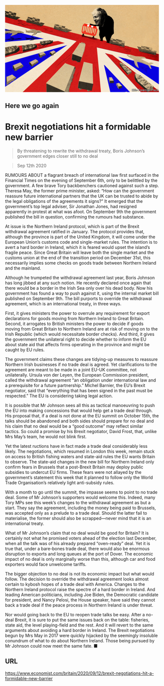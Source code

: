 ![](./images/20200912_BRD001_0.jpg)

## Here we go again

# Brexit negotiations hit a formidable new barrier

> By threatening to rewrite the withdrawal treaty, Boris Johnson’s government edges closer still to no deal

> Sep 12th 2020

RUMOURS ABOUT a flagrant breach of international law first surfaced in the Financial Times on the evening of September 6th, only to be belittled by the government. A few brave Tory backbenchers cautioned against such a step. Theresa May, the former prime minister, asked: “How can the government reassure future international partners that the UK can be trusted to abide by the legal obligations of the agreements it signs?” It emerged that the government’s top legal adviser, Sir Jonathan Jones, had resigned apparently in protest at what was afoot. On September 9th the government published the bill in question, confirming the rumours had substance.

At issue is the Northern Ireland protocol, which is part of the Brexit withdrawal agreement ratified in January. The protocol provides that, although the province is part of the United Kingdom, it will come under the European Union’s customs code and single-market rules. The intention is to avert a hard border in Ireland, which it is feared would upset the island’s fragile peace. Since Great Britain will leave both the single market and the customs union at the end of the transition period on December 31st, this necessarily implies some checks on goods trade between Northern Ireland and the mainland.

Although he trumpeted the withdrawal agreement last year, Boris Johnson has long jibbed at any such notion. He recently declared once again that there would be a border in the Irish Sea only over his dead body. Now his government has found a way to push against it, using the internal market bill published on September 9th. The bill purports to override the withdrawal agreement, which is an international treaty, in three ways.

First, it gives ministers the power to overrule any requirement for export declarations for goods moving from Northern Ireland to Great Britain. Second, it arrogates to British ministers the power to decide if goods moving from Great Britain to Northern Ireland are at risk of moving on to the Irish Republic (which would necessitate border checks). And third, it gives the government the unilateral right to decide whether to inform the EU about state aid that affects firms operating in the province and might be caught by EU rules.

The government claims these changes are tidying-up measures to reassure Northern Irish businesses if no trade deal is agreed. Yet clarifications to the agreement are meant to be made in a joint EU-UK committee, not unilaterally. Ursula von der Leyen, the European Commission president, called the withdrawal agreement “an obligation under international law and a prerequisite for a future partnership.” Michel Barnier, the EU’s Brexit negotiator, said that “everything that has been signed in the past must be respected.” The EU is considering taking legal action.

It is possible that Mr Johnson sees all this as tactical manoeuvring to push the EU into making concessions that would help get a trade deal through. His proposal that, if a deal is not done at the EU summit on October 15th, the talks should be abandoned and both sides should prepare for no deal and his claim that no deal would be a “good outcome” may reflect similar tactics. So could a promise by his Brexit negotiator, David Frost, that, unlike Mrs May’s team, he would not blink first.

Yet the latest ructions have in fact made a trade deal considerably less likely. The negotiations, which resumed in London this week, remain stuck on access to British fishing waters and state-aid rules the EU wants Britain to observe. The state-aid changes in the new bill for Northern Ireland only confirm fears in Brussels that a post-Brexit Britain may deploy public subsidies to undercut EU firms. These fears were not allayed by the government’s statement this week that it planned to follow only the World Trade Organisation’s relatively light anti-subsidy rules.

With a month to go until the summit, the impasse seems to point to no trade deal. Some of Mr Johnson’s supporters would welcome this. Indeed, many Tory MPs see this week’s changes to the withdrawal agreement as but a start. They say the agreement, including the money being paid to Brussels, was accepted only as a prelude to a trade deal. Should the latter fail to materialise, the former should also be scrapped—never mind that it is an international treaty.

What of Mr Johnson’s claim that no deal would be good for Britain? It is certainly not what he promised voters ahead of the election last December, when all the talk was of his already prepared “oven-ready” deal. Yet it is true that, under a bare-bones trade deal, there would also be enormous disruption to exports and long queues at the port of Dover. The economic impact of no deal is only marginally worse than this, although car and food exporters would face unwelcome tariffs.

The bigger objection to no deal is not its economic impact but what would follow. The decision to override the withdrawal agreement looks almost certain to kybosh hopes of a trade deal with America. Changes to the Northern Ireland protocol raise the spectre of a hard border in Ireland. And leading American politicians, including Joe Biden, the Democratic candidate for president, and Nancy Pelosi, the House speaker, have said they cannot back a trade deal if the peace process in Northern Ireland is under threat.

Nor would going back to the EU to reopen trade talks be easy. After a no-deal Brexit, it is sure to put the same issues back on the table: fisheries, state aid, the level playing-field and the rest. And it will revert to the same arguments about avoiding a hard border in Ireland. The Brexit negotiations begun by Mrs May in 2017 were quickly hijacked by the seemingly insoluble conundrum of what to do about Northern Ireland. Those being pursued by Mr Johnson could now meet the same fate. ■

## URL

https://www.economist.com/britain/2020/09/12/brexit-negotiations-hit-a-formidable-new-barrier
